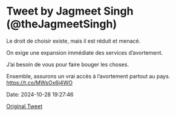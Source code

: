 # Tweet by Jagmeet Singh (@theJagmeetSingh)

Le droit de choisir existe, mais il est réduit et menacé.

On exige une expansion immédiate des services d’avortement.

J’ai besoin de vous pour faire bouger les choses.

Ensemble, assurons un vrai accès à l’avortement partout au pays. https://t.co/MWsOx6j4WO

Date: 2024-10-28 19:27:46

[Original Tweet](https://x.com/theJagmeetSingh/status/1850982810162729364)
